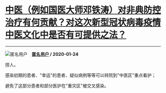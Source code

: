 # [中医（例如国医大师邓铁涛）对非典防控治疗有何贡献？对这次新型冠状病毒疫情中医文化中是否有可提供之法？](https://www.zhihu.com/answer/984045756)

------------------------------------------------------------------------------------------------

![匿名用户](https://pic1.zhimg.com/aadd7b895.jpg?source=1940ef5c "匿名用户")&emsp;**[匿名用户](https://www.zhihu.com/people/) / 2020-01-24**

捞人。

感染初期的患者、&#34;幸运&#34;的患者、疑似病例等等可以转院到&#34;中医区&#34;重点看护；

避免了这部分患者和部分医护在&#34;重灾区&#34;被交叉感染。



